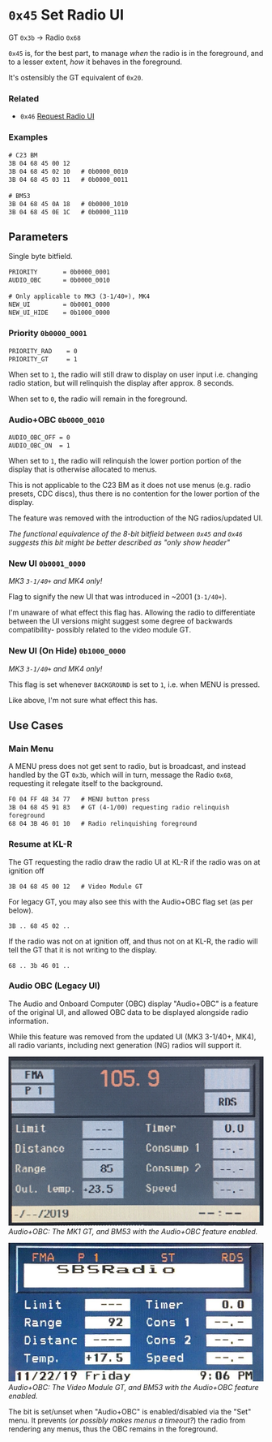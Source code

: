 # `0x45` Set Radio UI

GT `0x3b` → Radio `0x68`

`0x45` is, for the best part, to manage *when* the radio is in the foreground, and to a lesser extent, *how* it behaves in the foreground.

It's ostensibly the GT equivalent of `0x20`.

### Related

- `0x46` [Request Radio UI](../radio/46.md)

### Examples

    # C23 BM
    3B 04 68 45 00 12
    3B 04 68 45 02 10   # 0b0000_0010
    3B 04 68 45 03 11   # 0b0000_0011
    
    # BM53
    3B 04 68 45 0A 18   # 0b0000_1010
    3B 04 68 45 0E 1C   # 0b0000_1110

## Parameters

Single byte bitfield.
    
    PRIORITY       = 0b0000_0001
    AUDIO_OBC      = 0b0000_0010
    
    # Only applicable to MK3 (3-1/40+), MK4
    NEW_UI         = 0b0001_0000
    NEW_UI_HIDE    = 0b1000_0000
    
### Priority `0b0000_0001`
    
    PRIORITY_RAD    = 0
    PRIORITY_GT     = 1

When set to `1`, the radio will still draw to display on user input i.e. changing radio station, but will relinquish the display after approx. 8 seconds.

When set to `0`, the radio will remain in the foreground.

### Audio+OBC `0b0000_0010`

    AUDIO_OBC_OFF = 0
    AUDIO_OBC_ON  = 1

When set to `1`, the radio will relinquish the lower portion portion of the display that is otherwise allocated to menus.

This is not applicable to the C23 BM as it does not use menus (e.g. radio presets, CDC discs), thus there is no contention for the lower portion of the display.

The feature was removed with the introduction of the NG radios/updated UI.

*The functional equivalence of the 8-bit bitfield between `0x45` and `0x46` suggests this bit might be better described as "only show header"*

### New UI `0b0001_0000`

*MK3 `3-1/40+` and MK4 only!*

Flag to signify the new UI that was introduced in ~2001 (`3-1/40+`).

I'm unaware of what effect this flag has. Allowing the radio to differentiate between the UI versions might suggest some degree of backwards compatibility- possibly related to the video module GT.

### New UI (On Hide) `0b1000_0000`

*MK3 `3-1/40+` and MK4 only!*

This flag is set whenever `BACKGROUND` is set to `1`, i.e. when MENU is pressed.

Like above, I'm not sure what effect this has.

## Use Cases

### Main Menu

A MENU press does not get sent to radio, but is broadcast, and instead handled by the GT `0x3b`, which will in turn, message the Radio `0x68`, requesting it relegate itself to the background.
        
    F0 04 FF 48 34 77   # MENU button press
    3B 04 68 45 91 83   # GT (4-1/00) requesting radio relinquish foreground
    68 04 3B 46 01 10   # Radio relinquishing foreground

### Resume at KL-R

The GT requesting the radio draw the radio UI at KL-R if the radio was on at ignition off

    3B 04 68 45 00 12   # Video Module GT

For legacy GT, you may also see this with the Audio+OBC flag set (as per below).

    3B .. 68 45 02 ..

If the radio was not on at ignition off, and thus not on at KL-R, the radio will tell the GT that it is not writing to the display.

    68 .. 3b 46 01 ..

### Audio OBC (Legacy UI)

The Audio and Onboard Computer (OBC) display "Audio+OBC" is a feature of the original UI, and allowed OBC data to be displayed alongside radio information.

While this feature was removed from the updated UI (MK3 3-1/40+, MK4), all radio variants, including next generation (NG) radios will support it.

![Audio+OBC](../radio/audio_obc/mk1_gt/audio_obc_enabled.JPG)
_Audio+OBC: The MK1 GT, and BM53 with the Audio+OBC feature enabled._

![Audio+OBC](../radio/audio_obc/vm_gt/audio_obc_enabled.JPG)
_Audio+OBC: The Video Module GT, and BM53 with the Audio+OBC feature enabled._

The bit is set/unset when "Audio+OBC" is enabled/disabled via the "Set" menu. It prevents (_or possibly makes menus a timeout?_) the radio from rendering any menus, thus the OBC remains in the foreground.